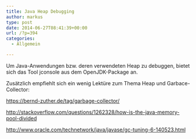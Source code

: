 ```yaml
---
title: Java Heap Debugging
author: markus
type: post
date: 2014-06-27T08:41:39+00:00
url: /?p=394
categories:
  - Allgemein

---
```

Um Java-Anwendungen bzw. deren verwendeten Heap zu debuggen, bietet sich das Tool jconsole aus dem OpenJDK-Package an.
  
Zusätzlich empfiehlt sich ein wenig Lektüre zum Thema Heap und Garbace-Collector:
  
https://bernd-zuther.de/tag/garbage-collector/
  
http://stackoverflow.com/questions/1262328/how-is-the-java-memory-pool-divided
  
http://www.oracle.com/technetwork/java/javase/gc-tuning-6-140523.html